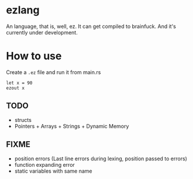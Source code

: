 # ezlang
An language, that is, well, ez. It can get compiled to brainfuck. And it's currently under development.

# How to use
Create a `.ez` file and run it from main.rs
```
let x = 90
ezout x
```

## TODO
* structs
* Pointers + Arrays + Strings + Dynamic Memory

## FIXME
* position errors (Last line errors during lexing, position passed to errors)
* function expanding error
* static variables with same name
